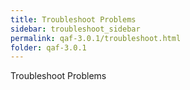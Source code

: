```yaml
---
title: Troubleshoot Problems
sidebar: troubleshoot_sidebar
permalink: qaf-3.0.1/troubleshoot.html
folder: qaf-3.0.1
---
```

Troubleshoot Problems <TODO>